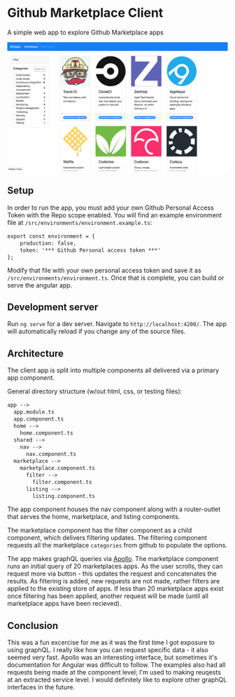 # Github Marketplace Client

A simple web app to explore Github Marketplace apps

![Marketplace Screenshot](assets/marketplace-screenshot.png "Marketplace")

## Setup

In order to run the app, you must add your own Github Personal Access Token with the Repo scope enabled. You will find an example environment file at `/src/environments/environment.example.ts`:

```
export const environment = {
    production: false,
    token: '*** Github Personal access token ***'
};
```

Modify that file with your own personal access token and save it as `/src/environments/environment.ts`. Once that is complete, you can build or serve the angular app. 

## Development server

Run `ng serve` for a dev server. Navigate to `http://localhost:4200/`. The app will automatically reload if you change any of the source files.

## Architecture

The client app is split into multiple components all delivered via a primary app component.

General directory structure (w/out html, css, or testing files):
```
app -->
  app.module.ts
  app.component.ts
  home -->
    home.component.ts
  shared -->
    nav -->
      nav.component.ts
  marketplace -->
    marketplace.component.ts
      filter -->
        filter.component.ts
      listing -->
        listing.component.ts
```

The app component houses the nav component along with a router-outlet that serves the home, marketplace, and listing components.

The marketplace component has the filter component as a child component, which delivers filtering updates. The filtering component requests all the marketplace `categories` from github to populate the options.

The app makes graphQL queries via [Apollo](https://www.apollographql.com/). The marketplace component runs an initial query of 20 marketplaces apps. As the user scrolls, they can request more via button - this updates the request and concatenates the results. As filtering is added, new requests are not made, rather filters are applied to the existing store of apps. If less than 20 marketplace apps exist once filtering has been applied, another request will be made (until all marketplace apps have been recieved).

## Conclusion

This was a fun excercise for me as it was the first time I got exposure to using graphQL. I really like how you can request specific data - it also seemed very fast. Apollo was an interesting interface, but sometimes it's documentation for Angular was difficult to follow. The examples also had all requests being made at the component level; I'm used to making reuqests at an extracted service level. I would definitely like to explore other graphQL interfaces in the future.
